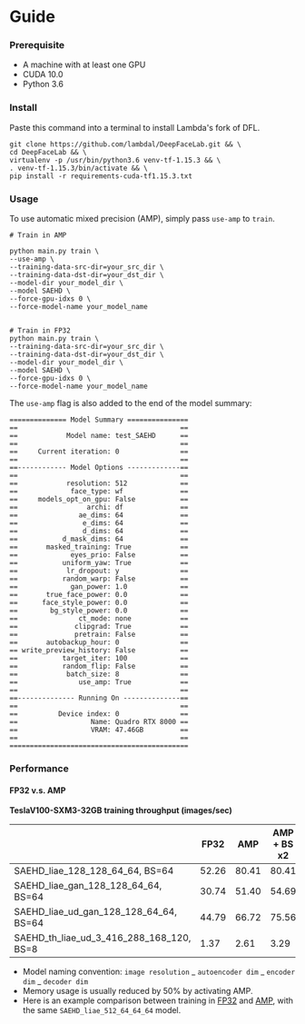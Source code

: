 # Guide


### Prerequisite

- A machine with at least one GPU
- CUDA 10.0
- Python 3.6


### Install

Paste this command into a terminal to install Lambda's fork of DFL.

```
git clone https://github.com/lambdal/DeepFaceLab.git && \
cd DeepFaceLab && \
virtualenv -p /usr/bin/python3.6 venv-tf-1.15.3 && \
. venv-tf-1.15.3/bin/activate && \
pip install -r requirements-cuda-tf1.15.3.txt
```



### Usage

To use automatic mixed precision (AMP), simply pass `use-amp` to `train`. 

```
# Train in AMP

python main.py train \
--use-amp \
--training-data-src-dir=your_src_dir \
--training-data-dst-dir=your_dst_dir \
--model-dir your_model_dir \
--model SAEHD \
--force-gpu-idxs 0 \
--force-model-name your_model_name


# Train in FP32
python main.py train \
--training-data-src-dir=your_src_dir \
--training-data-dst-dir=your_dst_dir \
--model-dir your_model_dir \
--model SAEHD \
--force-gpu-idxs 0 \
--force-model-name your_model_name
```

The `use-amp` flag is also added to the end of the model summary:

```
============== Model Summary ===============
==                                        ==
==            Model name: test_SAEHD      ==
==                                        ==
==     Current iteration: 0               ==
==                                        ==
==------------ Model Options -------------==
==                                        ==
==            resolution: 512             ==
==             face_type: wf              ==
==     models_opt_on_gpu: False           ==
==                 archi: df              ==
==               ae_dims: 64              ==
==                e_dims: 64              ==
==                d_dims: 64              ==
==           d_mask_dims: 64              ==
==       masked_training: True            ==
==             eyes_prio: False           ==
==           uniform_yaw: True            ==
==            lr_dropout: y               ==
==           random_warp: False           ==
==             gan_power: 1.0             ==
==       true_face_power: 0.0             ==
==      face_style_power: 0.0             ==
==        bg_style_power: 0.0             ==
==               ct_mode: none            ==
==              clipgrad: True            ==
==              pretrain: False           ==
==       autobackup_hour: 0               ==
== write_preview_history: False           ==
==           target_iter: 100             ==
==           random_flip: False           ==
==            batch_size: 8               ==
==               use_amp: True            ==
==                                        ==
==-------------- Running On --------------==
==                                        ==
==          Device index: 0               ==
==                  Name: Quadro RTX 8000 ==
==                  VRAM: 47.46GB         ==
==                                        ==
============================================
```

### Performance

#### FP32 v.s. AMP 

__TeslaV100-SXM3-32GB training throughput (images/sec)__

|   | FP32  | AMP | AMP + BS x2 |
|---|---|---|---|
| SAEHD_liae_128_128_64_64, BS=64 | 52.26  | 80.41 | 80.41 |
| SAEHD_liae_gan_128_128_64_64, BS=64 | 30.74  | 51.40  | 54.69 |
| SAEHD_liae_ud_gan_128_128_64_64, BS=64 | 44.79  | 66.72  | 75.56 |
| SAEHD_th_liae_ud_3_416_288_168_120, BS=8 | 1.37  | 2.61  | 3.29 |

- Model naming convention: `image resolution` _ `autoencoder dim` _ `encoder dim` _ `decoder dim`
- Memory usage is usually reduced by 50% by activating AMP.
- Here is an example comparison between training in [FP32](https://github.com/lambdal/DeepFaceLab/tree/master/logs/fp32.txt) and [AMP](https://github.com/lambdal/DeepFaceLab/tree/master/logs/amp.txt), with the same `SAEHD_liae_512_64_64_64` model.
